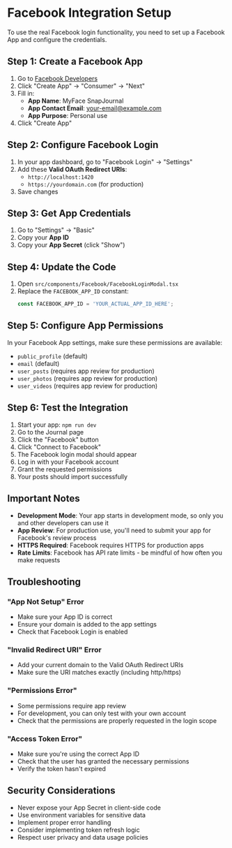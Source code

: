 # Facebook Integration Setup

To use the real Facebook login functionality, you need to set up a Facebook App and configure the credentials.

## Step 1: Create a Facebook App

1. Go to [Facebook Developers](https://developers.facebook.com/)
2. Click "Create App" → "Consumer" → "Next"
3. Fill in:
   - **App Name**: MyFace SnapJournal
   - **App Contact Email**: your-email@example.com
   - **App Purpose**: Personal use
4. Click "Create App"

## Step 2: Configure Facebook Login

1. In your app dashboard, go to "Facebook Login" → "Settings"
2. Add these **Valid OAuth Redirect URIs**:
   - `http://localhost:1420`
   - `https://yourdomain.com` (for production)
3. Save changes

## Step 3: Get App Credentials

1. Go to "Settings" → "Basic"
2. Copy your **App ID**
3. Copy your **App Secret** (click "Show")

## Step 4: Update the Code

1. Open `src/components/Facebook/FacebookLoginModal.tsx`
2. Replace the `FACEBOOK_APP_ID` constant:
   ```typescript
   const FACEBOOK_APP_ID = 'YOUR_ACTUAL_APP_ID_HERE';
   ```

## Step 5: Configure App Permissions

In your Facebook App settings, make sure these permissions are available:
- `public_profile` (default)
- `email` (default)
- `user_posts` (requires app review for production)
- `user_photos` (requires app review for production)
- `user_videos` (requires app review for production)

## Step 6: Test the Integration

1. Start your app: `npm run dev`
2. Go to the Journal page
3. Click the "Facebook" button
4. Click "Connect to Facebook"
5. The Facebook login modal should appear
6. Log in with your Facebook account
7. Grant the requested permissions
8. Your posts should import successfully

## Important Notes

- **Development Mode**: Your app starts in development mode, so only you and other developers can use it
- **App Review**: For production use, you'll need to submit your app for Facebook's review process
- **HTTPS Required**: Facebook requires HTTPS for production apps
- **Rate Limits**: Facebook has API rate limits - be mindful of how often you make requests

## Troubleshooting

### "App Not Setup" Error
- Make sure your App ID is correct
- Ensure your domain is added to the app settings
- Check that Facebook Login is enabled

### "Invalid Redirect URI" Error
- Add your current domain to the Valid OAuth Redirect URIs
- Make sure the URI matches exactly (including http/https)

### "Permissions Error"
- Some permissions require app review
- For development, you can only test with your own account
- Check that the permissions are properly requested in the login scope

### "Access Token Error"
- Make sure you're using the correct App ID
- Check that the user has granted the necessary permissions
- Verify the token hasn't expired

## Security Considerations

- Never expose your App Secret in client-side code
- Use environment variables for sensitive data
- Implement proper error handling
- Consider implementing token refresh logic
- Respect user privacy and data usage policies
